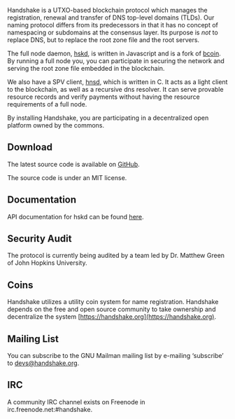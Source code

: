 Handshake is a UTXO-based blockchain protocol which manages the
registration, renewal and transfer of DNS top-level domains (TLDs). Our naming
protocol differs from its predecessors in that it has no concept of
namespacing or subdomains at the consensus layer. Its purpose is _not_ to
replace DNS, but to replace the root zone file and the root servers.

The full node daemon, [hskd](https://github.com/handshake-org/hskd),
is written in Javascript and is a fork of [bcoin](https://bcoin.io). By
running a full node you, you can participate in securing the network and
serving the root zone file embedded in the blockchain.

We also have a SPV client, [hnsd](https://github.com/handshake-org/hnsd),
which is written in C. It acts as a light client to the blockchain, as well
as a recursive dns resolver. It can serve provable resource records and verify
payments without having the resource requirements of a full node.

By installing Handshake, you are participating in a decentralized open
platform owned by the commons.

## Download

The latest source code is available on [GitHub](https://github.com/handshake-org).

The source code is under an MIT license.

## Documentation

API documentation for hskd can be found [here](https://handshake-org.github.io/docs/index.html).

## Security Audit

The protocol is currently being audited by a team led by Dr. Matthew Green of
John Hopkins University.

## Coins

Handshake utilizes a utility coin system for name registration.
Handshake depends on the free and open source community to take ownership
and decentralize the system [https://handshake.org](https://handshake.org).

## Mailing List

You can subscribe to the GNU Mailman mailing list by e-mailing ‘subscribe’ to devs@handshake.org.

## IRC

A community IRC channel exists on Freenode in irc.freenode.net:#handshake.
